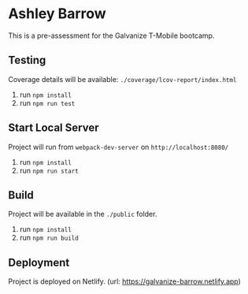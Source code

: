 # Ashley Barrow

This is a pre-assessment for the Galvanize T-Mobile bootcamp.

## Testing

Coverage details will be available: `./coverage/lcov-report/index.html`

1. run `npm install`
1. run `npm run test`

## Start Local Server

Project will run from `webpack-dev-server` on `http://localhost:8080/`

1. run `npm install`
2. run `npm run start`

## Build

Project will be available in the `./public` folder.

1. run `npm install`
2. run `npm run build`

## Deployment

Project is deployed on Netlify. (url: <a href="https://galvanize-barrow.netlify.app">https://galvanize-barrow.netlify.app</a>)
